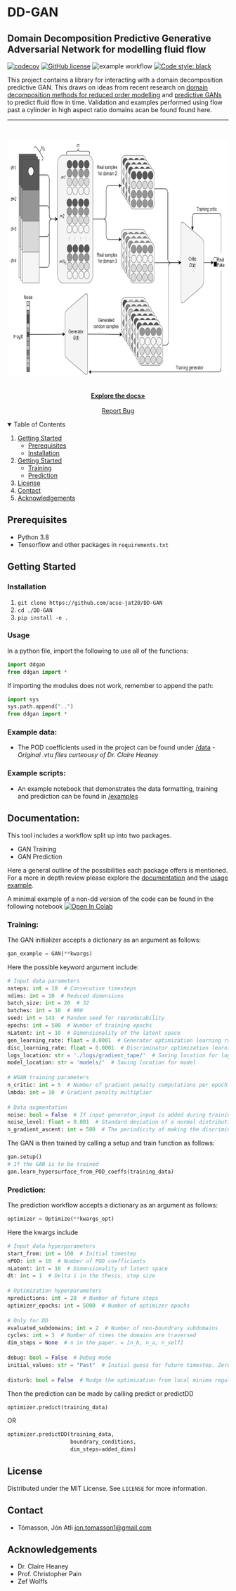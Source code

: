 # DD-GAN

## Domain Decomposition Predictive Generative Adversarial Network for modelling fluid flow

[![codecov](https://codecov.io/gh/acse-jat20/DD-GAN/branch/main/graph/badge.svg?token=1LU7UG5OF9)](https://codecov.io/gh/acse-jat20/DD-GAN)
[![GitHub license](https://img.shields.io/github/license/Naereen/StrapDown.js.svg)](https://github.com/acse-jat20/DD-GAN/blob/main/LICENSE)
![example workflow](https://github.com/acse-jat20/DD-GAN/actions/workflows/health.yml/badge.svg)
[![Code style: black](https://img.shields.io/badge/code%20style-black-000000.svg)](https://github.com/psf/black)
<!-- [![Documentation Status](https://github.com/acse-jat20/DD-GAN/actions/workflows/docs.yml/badge.svg)](https://github.com/acse-jat20/DD-GAN/blob/main/docs/docs.pdf) -->

<!-- ABOUT THE PROJECT -->


This project contains a library for interacting with a domain decomposition predictive GAN. This draws on ideas from recent research on [domain decomposition methods for reduced order modelling](https://www.sciencedirect.com/science/article/pii/S0045793019300350) and [predictive GANs](https://arxiv.org/abs/2105.07729) to predict fluid flow in time. Validation and examples performed using flow past a cylinder in high aspect ratio domains acan be found found here.

---
<!-- PROJECT LOGO -->

<br />
<p align="center">
  <a href="https://github.com/acse-jat20/DD-GAN">
    <img src="images/flowcharts/GAN2.png" alt="Logo" width="785" height="538">
  </a>

<p align="center">
    <br />
    <a href="https://github.com/acse-jat20/DD-GAN/blob/main/docs/docs.pdf"><strong>Explore the docs»</strong></a>
    <br />
    <br />
    <a href="https://github.com/acse-jat20/DD-GAN/issues">Report Bug</a>
  </p>
</p>

<!-- TABLE OF CONTENTS -->

<details open="open">
  <summary>Table of Contents</summary>
  <ol>
    <li>
      <a href="#getting-started">Getting Started</a>
      <ul>
        <li><a href="#prerequisites">Prerequisites</a></li>
        <li><a href="#installation">Installation</a></li>
      </ul>
    </li>
    <li>
      <a href="#documentation">Getting Started</a>
      <ul>
        <li><a href="#training">Training</a></li>
        <li><a href="#prediction">Prediction</a></li>
      </ul>
    </li>
    <li><a href="#license">License</a></li>
    <li><a href="#contact">Contact</a></li>
    <li><a href="#acknowledgements">Acknowledgements</a></li>
  </ol>
</details>




<!-- GETTING STARTED -->

## Prerequisites

* Python 3.8
* Tensorflow and other packages in ```requirements.txt```

## Getting Started

### Installation


1. ```git clone https://github.com/acse-jat20/DD-GAN```
2. ```cd ./DD-GAN```
3. ```pip install -e .```

<!-- USAGE EXAMPLES -->

### Usage

In a python file, import the following to use all of the functions:

```python
import ddgan
from ddgan import *
```
If importing the modules does not work, remember to append the path:

```python
import sys
sys.path.append("..")
from ddgan import *
```

### Example data:

* The POD coefficients used in the project can be found under [/data](./data/processed/DD/) *- Original .vtu files curteousy of Dr. Claire Heaney*

### Example scripts:
* An example notebook that demonstrates the data formatting, training and prediction can be found in [/examples](./examples/) 

## Documentation:
This tool includes a workflow split up into two packages. 
 - GAN Training 
 - GAN Prediction

Here a general outline of the possibilities each package offers is mentioned. For a more in depth review please explore the [documentation](https://github.com/acse-jat20/DD-GAN/blob/main/docs/docs.pdf) and the [usage example](https://github.com/acse-jat20/DD-GAN/blob/main/examples/DD-GAN_usage_example.ipynb).

A minimal example of a non-dd version of the code can be found in the following notebook
[![Open In Colab](https://colab.research.google.com/assets/colab-badge.svg)](https://colab.research.google.com/drive/1WGM_9iDXso8YyBpaLA-duVycPbzzVtdo?usp=sharing)

### Training:
The GAN initializer accepts a dictionary as an argument as follows:
```python
gan_example = GAN(**kwargs)
```
Here the possible keyword argument include:


```python
# Input data parameters
nsteps: int = 10  # Consecutive timesteps
ndims: int = 10  # Reduced dimensions
batch_size: int = 20  # 32
batches: int = 10  # 900
seed: int = 143  # Random seed for reproducability
epochs: int = 500  # Number of training epochs
nLatent: int = 10  # Dimensionality of the latent space
gen_learning_rate: float = 0.0001  # Generator optimization learning rate
disc_learning_rate: float = 0.0001  # Discriminator optimization learning
logs_location: str = './logs/gradient_tape/'  # Saving location for logs
model_location: str = 'models/'  # Saving location for model

# WGAN training parameters
n_critic: int = 5  # Number of gradient penalty computations per epoch
lmbda: int = 10  # Gradient penalty multiplier

# Data augmentation
noise: bool = False  # If input generator_input is added during training
noise_level: float = 0.001  # Standard deviation of a normal distribution with mu = 0
n_gradient_ascent: int = 500  # The periodicity of making the discriminator taking a step back
```

The GAN is then trained by calling a setup and train function as follows:

```python
gan.setup()
# If the GAN is to be trained
gan.learn_hypersurface_from_POD_coeffs(training_data)
```


### Prediction:
The prediction workflow accepts a dictionary as an argument as follows:

```python
optimizer = Optimize(**kwargs_opt)
```

Here the kwargs include

```python
# Input data hyperparameters
start_from: int = 100  # Initial timestep
nPOD: int = 10  # Number of POD coefficients
nLatent: int = 10  # Dimensionality of latent space
dt: int = 1  # Delta i in the thesis, step size

# Optimization hyperparameters
npredictions: int = 20  # Number of future steps
optimizer_epochs: int = 5000  # Number of optimizer epochs

# Only for DD
evaluated_subdomains: int = 2  # Number of non-boundrary subdomains
cycles: int = 3  # Number of times the domains are traversed
dim_steps = None  # n in the paper. = [n_b, n_a, n_self]

debug: bool = False  # Debug mode
initial_values: str = "Past"  # Initial guess for future timestep. Zeros, Past or None

disturb: bool = False  # Nudge the optimization from local minima regularly
```

Then the prediction can be made by calling predict or predictDD

```python
optimizer.predict(training_data)
```
OR
```python
optimizer.predictDD(training_data,
	                boundrary_conditions,
                    dim_steps=added_dims)
```

<!-- ACKNOWLEDGEMENTS 
_For more information, please refer to the report in this repo_
-->
<!-- LICENSE -->

## License

Distributed under the MIT License. See `LICENSE` for more information.

<!-- CONTACT -->


## Contact

* Tómasson, Jón Atli jon.tomasson1@gmail.com

<!-- ACKNOWLEDGEMENTS -->

## Acknowledgements

* Dr. Claire Heaney
* Prof. Christopher Pain
* Zef Wolffs

<!-- MARKDOWN LINKS & IMAGES -->

<!-- https://www.markdownguide.org/basic-syntax/#reference-style-links 
[contributors-shield]: https://img.shields.io/github/contributors/acse-2020/group-project-the-uploaders.svg?style=for-the-badge
[contributors-url]: https://github.com/acse-2020/acse-4-x-ray-classification-losslandscape/graphs/contributors
[issues-shield]: https://img.shields.io/github/issues/acse-2020/group-project-the-uploaders.svg?style=for-the-badge
[issues-url]: https://github.com/acse-2020/acse-4-x-ray-classification-losslandscape/issues
[license-shield]: https://img.shields.io/github/license/acse-2020/group-project-the-uploaders.svg?style=for-the-badge
[license-url]: https://github.com/acse-2020/acse-4-x-ray-classification-losslandscape/blob/main/LICENSE.txt
-->
